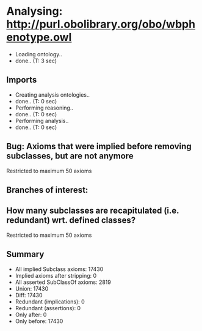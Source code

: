# Analysing: http://purl.obolibrary.org/obo/wbphenotype.owl
* Loading ontology..
* done.. (T: 3 sec)
## Imports
* Creating analysis ontologies..
* done.. (T: 0 sec)
* Performing reasoning..
* done.. (T: 0 sec)
* Performing analysis..
* done.. (T: 0 sec)
## Bug: Axioms that were implied before removing subclasses, but are not anymore
Restricted to maximum 50 axioms
## Branches of interest: 
## How many subclasses are recapitulated (i.e. redundant) wrt. defined classes?
Restricted to maximum 50 axioms
## Summary
* All implied Subclass axioms: 17430
* Implied axioms after stripping: 0
* All asserted SubClassOf axioms: 2819
* Union: 17430
* Diff: 17430
* Redundant (implications): 0
* Redundant (assertions): 0
* Only after: 0
* Only before: 17430
